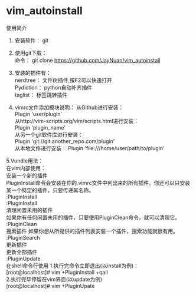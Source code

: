 # vim_autoinstall  
使用简介  

1. 安装软件： git  
2. 使用git下载：  
   命令： git clone https://github.com/JayNuan/vim_autoinstall   
   
3. 安装的插件有：  
   nerdtree： 文件树插件,按F2可以快速打开  
   Pydiction： python自动补齐插件  
   taglist：  标签跳转插件  
   
  4. vimrc文件添加模块说明：
   从Github进行安装：  
        Plugin 'user/plugin'  
    从http://vim-scripts.org/vim/scripts.html进行安装：  
        Plugin 'plugin_name'  
    从另一个git软件库进行安装：  
        Plugin 'git://git.another_repo.com/plugin'  
    从本地文件进行安装：
        Plugin 'file:///home/user/path/to/plugin'
        
5.Vundle用法：  
	在vim内部使用：  
		安装一个新的插件  
		PluginInstall命令会安装在你的.vimrc文件中列出来的所有插件。你还可以只安装某一个特定的插件，只要传递其名称。  
			:PluginInstall   
			:PluginInstall <plugin-name>  
		清理闲置未用的插件  
		如果你有任何闲置未用的插件，只要使用PluginClean命令，就可以清理它。  
			:PluginClean  
		搜索插件 
		如果你想从所提供的插件列表安装一个插件，搜索功能就很有用。  
			:PluginSearch <text-list>  
		更新插件  
		更新全部插件    
			:PluginUpdate  
	在shell命令行使用 
		1.执行完命令立即退出(以install为例)：  
			[root@localhost]# vim +PluginInstall +qall  
		2.执行完毕停留在vim界面(以update为例)  
			[root@localhost]# vim +PluginUpate  
      

